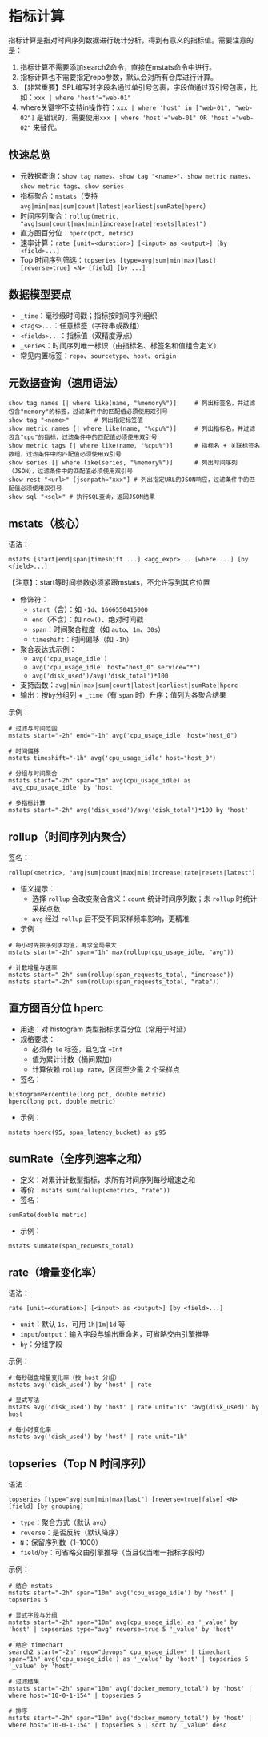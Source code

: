# 指标计算
指标计算是指对时间序列数据进行统计分析，得到有意义的指标值。需要注意的是：
1. 指标计算不需要添加search2命令，直接在mstats命令中进行。
2. 指标计算也不需要指定repo参数，默认会对所有仓库进行计算。
3. 【非常重要】SPL编写时字段名通过单引号包裹，字段值通过双引号包裹，比如：`xxx | where 'host'="web-01"`
4. where关键字不支持in操作符：`xxx | where 'host' in ["web-01", "web-02"]` 是错误的，需要使用`xxx | where 'host'="web-01" OR 'host'="web-02"` 来替代。

## 快速总览

- 元数据查询：`show tag names`、`show tag "<name>"`、`show metric names`、`show metric tags`、`show series`
- 指标聚合：`mstats`（支持 `avg|min|max|sum|count|latest|earliest|sumRate|hperc`）
- 时间序列聚合：`rollup(metric, "avg|sum|count|max|min|increase|rate|resets|latest")`
- 直方图百分位：`hperc(pct, metric)`
- 速率计算：`rate [unit=<duration>] [<input> as <output>] [by <field>...]`
- Top 时间序列筛选：`topseries [type=avg|sum|min|max|last] [reverse=true] <N> [field] [by ...]`

## 数据模型要点

- `_time`：毫秒级时间戳；指标按时间序列组织
- `<tags>...`：任意标签（字符串或数组）
- `<fields>...`：指标值（双精度浮点）
- `_series`：时间序列唯一标识（由指标名、标签名和值组合定义）
- 常见内置标签：`repo`、`sourcetype`、`host`、`origin`

## 元数据查询（速用语法）

```
show tag names [| where like(name, "%memory%")]     # 列出标签名，并过滤包含"memory"的标签，过滤条件中的匹配值必须使用双引号
show tag "<name>"       # 列出指定标签值
show metric names [| where like(name, "%cpu%")]     # 列出指标名，并过滤包含"cpu"的指标，过滤条件中的匹配值必须使用双引号
show metric tags [| where like(name, "%cpu%")]      # 指标名 + 关联标签名数组，过滤条件中的匹配值必须使用双引号
show series [| where like(series, "%memory%")]      # 列出时间序列（JSON），过滤条件中的匹配值必须使用双引号
show rest "<url>" [jsonpath="xxx"] # 列出指定URL的JSON响应，过滤条件中的匹配值必须使用双引号
show sql "<sql>" # 执行SQL查询，返回JSON结果

```

## mstats（核心）

语法：
```
mstats [start|end|span|timeshift ...] <agg_expr>... [where ...] [by <field>...]
```
【注意】：start等时间参数必须紧跟mstats，不允许写到其它位置

- 修饰符：
  - `start`（含）：如 `-1d`、`1666550415000`
  - `end`（不含）：如 `now()`、绝对时间戳
  - `span`：时间聚合粒度（如 `auto`、`1m`、`30s`）
  - `timeshift`：时间偏移（如 `-1h`）
- 聚合表达式示例：
  - `avg('cpu_usage_idle')`
  - `avg('cpu_usage_idle' host="host_0" service="*")`
  - `avg('disk_used')/avg('disk_total')*100`
- 支持函数：`avg|min|max|sum|count|latest|earliest|sumRate|hperc`
- 输出：按`by`分组列 + `_time`（有 `span` 时）升序；值列为各聚合结果

示例：
```spl
# 过滤与时间范围
mstats start="-2h" end="-1h" avg('cpu_usage_idle' host="host_0")

# 时间偏移
mstats timeshift="-1h" avg('cpu_usage_idle' host="host_0")

# 分组与时间聚合
mstats start="-2h" span="1m" avg(cpu_usage_idle) as 'avg_cpu_usage_idle' by 'host'

# 多指标计算
mstats start="-2h" avg('disk_used')/avg('disk_total')*100 by 'host'
```

## rollup（时间序列内聚合）

签名：
```
rollup(<metric>, "avg|sum|count|max|min|increase|rate|resets|latest")
```

- 语义提示：
  - 选择 `rollup` 会改变聚合含义：`count` 统计时间序列数；未 `rollup` 时统计采样点数
  - `avg` 经过 `rollup` 后不受不同采样频率影响，更精准
- 示例：
```spl
# 每小时先按序列求均值，再求全局最大
mstats start="-2h" span="1h" max(rollup(cpu_usage_idle, "avg"))

# 计数增量与速率
mstats start="-2h" sum(rollup(span_requests_total, "increase"))
mstats start="-2h" sum(rollup(span_requests_total, "rate"))
```

## 直方图百分位 hperc

- 用途：对 histogram 类型指标求百分位（常用于时延）
- 规格要求：
  - 必须有 `le` 标签，且包含 `+Inf`
  - 值为累计计数（桶间累加）
  - 计算依赖 `rollup rate`，区间至少需 2 个采样点
- 签名：
```
histogramPercentile(long pct, double metric)
hperc(long pct, double metric)
```
- 示例：
```spl
mstats hperc(95, span_latency_bucket) as p95
```

## sumRate（全序列速率之和）

- 定义：对累计计数型指标，求所有时间序列每秒增速之和
- 等价：`mstats sum(rollup(<metric>, "rate"))`
- 签名：
```
sumRate(double metric)
```
- 示例：
```spl
mstats sumRate(span_requests_total)
```

## rate（增量变化率）

语法：
```
rate [unit=<duration>] [<input> as <output>] [by <field>...]
```

- `unit`：默认 `1s`，可用 `1h|1m|1d` 等
- `input`/`output`：输入字段与输出重命名，可省略交由引擎推导
- `by`：分组字段

示例：
```spl
# 每秒磁盘增量变化率（按 host 分组）
mstats avg('disk_used') by 'host' | rate

# 显式写法
mstats avg('disk_used') by 'host' | rate unit="1s" 'avg(disk_used)' by host

# 每小时变化率
mstats avg('disk_used') by 'host' | rate unit="1h"
```

## topseries（Top N 时间序列）

语法：
```
topseries [type="avg|sum|min|max|last"] [reverse=true|false] <N> [field] [by grouping]
```

- `type`：聚合方式（默认 `avg`）
- `reverse`：是否反转（默认降序）
- `N`：保留序列数（1–1000）
- `field`/`by`：可省略交由引擎推导（当且仅当唯一指标字段时）

示例：
```spl
# 结合 mstats
mstats start="-2h" span="10m" avg('cpu_usage_idle') by 'host' | topseries 5

# 显式字段与分组
mstats start="-2h" span="10m" avg(cpu_usage_idle) as '_value' by 'host' | topseries type="avg" reverse=true 5 '_value' by 'host'

# 结合 timechart
search2 start="-2h" repo="devops" cpu_usage_idle=* | timechart span="1h" avg('cpu_usage_idle') as '_value' by 'host' | topseries 5 '_value' by 'host'

# 过滤结果
mstats start="-2h" span="10m" avg('docker_memory_total') by 'host' | where host="10-0-1-154" | topseries 5

# 排序
mstats start="-2h" span="10m" avg('docker_memory_total') by 'host' | where host="10-0-1-154" | topseries 5 | sort by '_value' desc
```

